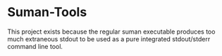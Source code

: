 
# Suman-Tools


This project exists because the regular suman executable produces too much 
extraneous stdout to be used as a pure integrated stdout/stderr command line tool.
